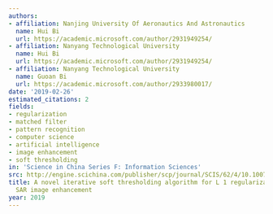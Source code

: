 ```yaml
---
authors:
- affiliation: Nanjing University Of Aeronautics And Astronautics
  name: Hui Bi
  url: https://academic.microsoft.com/author/2931949254/
- affiliation: Nanyang Technological University
  name: Hui Bi
  url: https://academic.microsoft.com/author/2931949254/
- affiliation: Nanyang Technological University
  name: Guoan Bi
  url: https://academic.microsoft.com/author/2933980017/
date: '2019-02-26'
estimated_citations: 2
fields:
- regularization
- matched filter
- pattern recognition
- computer science
- artificial intelligence
- image enhancement
- soft thresholding
in: 'Science in China Series F: Information Sciences'
src: http://engine.scichina.com/publisher/scp/journal/SCIS/62/4/10.1007/s11432-018-9662-y?slug=fulltext
title: A novel iterative soft thresholding algorithm for L 1 regularization based
  SAR image enhancement
year: 2019
---
```

